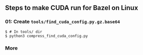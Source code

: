 ## Steps to make CUDA run for Bazel on Linux

### 01: Create `tools/find_cuda_config.py.gz.base64`

```
$ # In tools/ dir
$ python3 compress_find_cuda_config.py
```

### More


